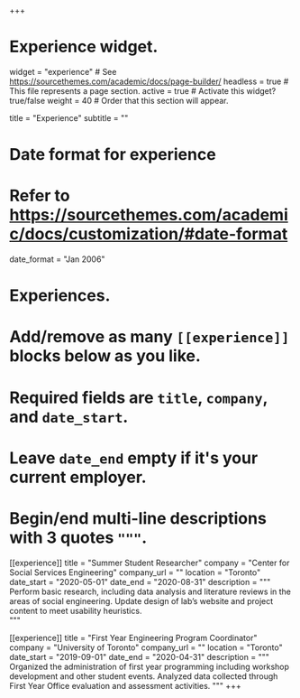 +++
# Experience widget.
widget = "experience"  # See https://sourcethemes.com/academic/docs/page-builder/
headless = true  # This file represents a page section.
active = true  # Activate this widget? true/false
weight = 40  # Order that this section will appear.

title = "Experience"
subtitle = ""

# Date format for experience
#   Refer to https://sourcethemes.com/academic/docs/customization/#date-format
date_format = "Jan 2006"

# Experiences.
#   Add/remove as many `[[experience]]` blocks below as you like.
#   Required fields are `title`, `company`, and `date_start`.
#   Leave `date_end` empty if it's your current employer.
#   Begin/end multi-line descriptions with 3 quotes `"""`.

  
  [[experience]]
  title = "Summer Student Researcher"
  company = "Center for Social Services Engineering"
  company_url = ""
  location = "Toronto"
  date_start = "2020-05-01"
  date_end = "2020-08-31"
  description = """
  Perform basic research, including data analysis and literature reviews in the areas of social engineering. Update design of lab’s website and project content to meet usability heuristics.  
  """
  
  [[experience]]
  title = "First Year Engineering Program Coordinator"
  company = "University of Toronto"
  company_url = ""
  location = "Toronto"
  date_start = "2019-09-01"
  date_end = "2020-04-31"
  description = """
  Organized the administration of first year programming including workshop development and other student events. Analyzed data collected through First Year Office evaluation and assessment activities.
  """
+++
